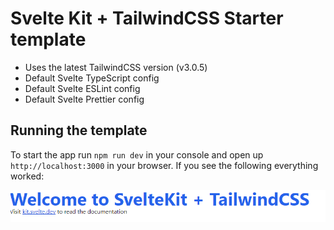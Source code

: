 # Svelte Kit + TailwindCSS Starter template

* Uses the latest TailwindCSS version (v3.0.5)
* Default Svelte TypeScript config
* Default Svelte ESLint config
* Default Svelte Prettier config

## Running the template
To start the app run `npm run dev` in your console and open up `http://localhost:3000` in your browser. If you see the following everything worked:

![img.png](img.png)
